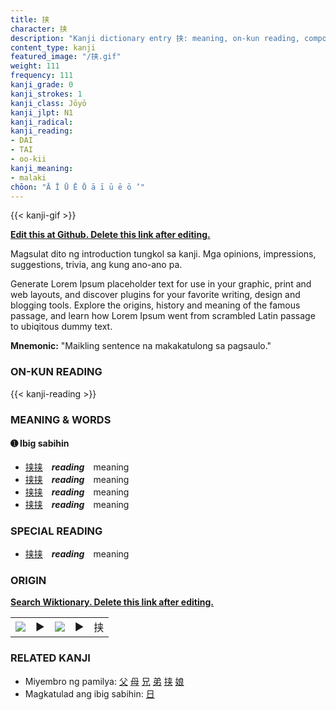 ```yaml
---
title: 挟
character: 挟
description: "Kanji dictionary entry 挟: meaning, on-kun reading, compounds, origin, related kanji"
content_type: kanji
featured_image: "/挟.gif"
weight: 111
frequency: 111
kanji_grade: 0
kanji_strokes: 1
kanji_class: Jōyō
kanji_jlpt: N1
kanji_radical: 
kanji_reading: 
- DAI
- TAI
- oo-kii
kanji_meaning:
- malaki
chōon: "Ā Ī Ū Ē Ō ā ī ū ē ō ’"
---
```

[//]: # (Don't edit the line below. Kanji animated GIF code is automatically generated.)
{{< kanji-gif >}}

[//]: # (Edit below this line.)

**[Edit this at Github. Delete this link after editing.](https://github.com/tim0g/tim/tree/main/content/kanji/挟/index.md)**

Magsulat dito ng introduction tungkol sa kanji. Mga opinions, impressions, suggestions, trivia, ang kung ano-ano pa.

Generate Lorem Ipsum placeholder text for use in your graphic, print and web layouts, and discover plugins for your favorite writing, design and blogging tools. Explore the origins, history and meaning of the famous passage, and learn how Lorem Ipsum went from scrambled Latin passage to ubiqitous dummy text.
 
**Mnemonic:** "Maikling sentence na makakatulong sa pagsaulo."

### ON-KUN READING

[//]: # (Don't edit the line below. ON-KUN READING code is automatically generated.)
{{< kanji-reading >}}

### MEANING & WORDS

#### ➊ **Ibig sabihin**
  - [挟](../挟)[挟](../挟)　***reading***　meaning
  - [挟](../挟)[挟](../挟)　***reading***　meaning
  - [挟](../挟)[挟](../挟)　***reading***　meaning
  - [挟](../挟)[挟](../挟)　***reading***　meaning

### SPECIAL READING
  - [挟](../挟)[挟](../挟)　***reading***　meaning

### ORIGIN

**[Search Wiktionary. Delete this link after editing.](https://wiktionary.org/wiki/挟)**
<table class="kanji-table"><tr><td>
<img src="60px-挟-bronze.svg.png">
</td><td>▶</td><td>
<img src="60px-挟-oracle.svg.png">
</td><td>▶</td>
<td class="kanji-origin">挟</td>
</tr></table>

### RELATED KANJI
- Miyembro ng pamilya: [父](../父) [母](../母) [兄](../兄) [弟](../弟) [挟](../挟) [娘](../娘)
- Magkatulad ang ibig sabihin: [日](../日)
